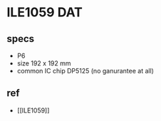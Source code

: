 

# ILE1059 DAT

## specs 
- P6
- size 192 x 192 mm
- common IC chip DP5125 (no ganurantee at all)


## ref

- [[ILE1059]]
